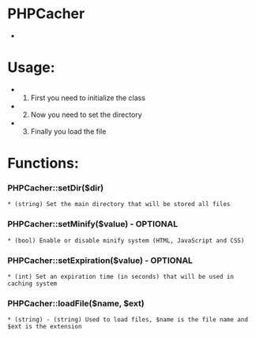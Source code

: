 # PHPCacher
  *
  
# Usage:
  * 1. First you need to initialize the class
  * 2. Now you need to set the directory
  * 3. Finally you load the file
  
# Functions:
  ### PHPCacher::setDir($dir)
    * (string) Set the main directory that will be stored all files
    
  ### PHPCacher::setMinify($value) - OPTIONAL
    * (bool) Enable or disable minify system (HTML, JavaScript and CSS)
    
  ### PHPCacher::setExpiration($value) - OPTIONAL
    * (int) Set an expiration time (in seconds) that will be used in caching system
  
  ### PHPCacher::loadFile($name, $ext)
    * (string) - (string) Used to load files, $name is the file name and $ext is the extension
    
